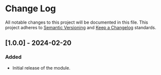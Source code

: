 # Change Log

All notable changes to this project will be documented in this file. This project adheres to [Semantic Versioning](https://semver.org/) and [Keep a Changelog](https://keepachangelog.com/) standards.

## [1.0.0] - 2024-02-20

### Added

- Initial release of the module.
